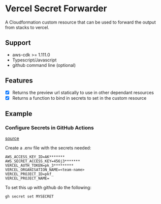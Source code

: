 # Vercel Secret Forwarder

A Cloudformation custom resource that can be used to forward the output from stacks to vercel.

## Support

- aws-cdk >= 1.111.0
- Typescript/Javascript
- github command line (optional)

## Features

- [x] Returns the preview url statically to use in other dependant resources
- [x] Returns a function to bind in secrets to set in the custom resource

## Example

### Configure Secrets in GitHub Actions

[source](https://cli.github.com/manual/gh_secret_set)

Create a .env file with the secrets needed:

```env
AWS_ACCESS_KEY_ID=AK*******
AWS_SECRET_ACCESS_KEY=456j3*******
VERCEL_AUTH_TOKEN=pk_3*********
VERCEL_ORGANISATION_NAME=<team-name>
VERCEL_PROJECT_ID=pkf_
VERCEL_PROJECT_NAME=

```

To set this up with github do the following:

```
gh secret set MYSECRET
```


```ts

```

